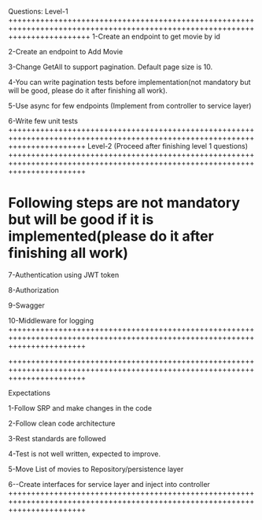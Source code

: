 Questions:
Level-1
++++++++++++++++++++++++++++++++++++++++++++++++++++++++++++++++++++++++++++++++++++++++++++++++++++++++++++++++++++++++++++++
1-Create an endpoint to get movie by id

 2-Create an endpoint to Add Movie

 3-Change GetAll to support pagination. Default page size is 10.

 4-You can write pagination tests before implementation(not mandatory but will be good, please do it after finishing all work).

 5-Use async for few endpoints (Implement from controller to service layer)

 6-Write few unit tests
+++++++++++++++++++++++++++++++++++++++++++++++++++++++++++++++++++++++++++++++++++++++++++++++++++++++++++++++++++++++++++++
Level-2 (Proceed after finishing level 1 questions)
+++++++++++++++++++++++++++++++++++++++++++++++++++++++++++++++++++++++++++++++++++++++++++++++++++++++++++++++++++++++++++++

 Following steps are not mandatory but will be good if it is implemented(please do it after finishing all work)
==============================================================================================================

7-Authentication using JWT token

8-Authorization

9-Swagger

10-Middleware for logging
+++++++++++++++++++++++++++++++++++++++++++++++++++++++++++++++++++++++++++++++++++++++++++++++++++++++++++++++++++++++++++++

+++++++++++++++++++++++++++++++++++++++++++++++++++++++++++++++++++++++++++++++++++++++++++++++++++++++++++++++++++++++++++++

Expectations

1-Follow SRP and make changes in the code

2-Follow clean code architecture

3-Rest standards are followed

4-Test is not well written, expected to improve.

5-Move List of movies to Repository/persistence layer

6--Create interfaces for service layer and inject into controller
+++++++++++++++++++++++++++++++++++++++++++++++++++++++++++++++++++++++++++++++++++++++++++++++++++++++++++++++++++++++++++++

